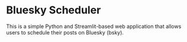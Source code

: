 # Bluesky Scheduler

This is a simple Python and Streamlit-based web application that allows users to schedule their posts on Bluesky (bsky).
